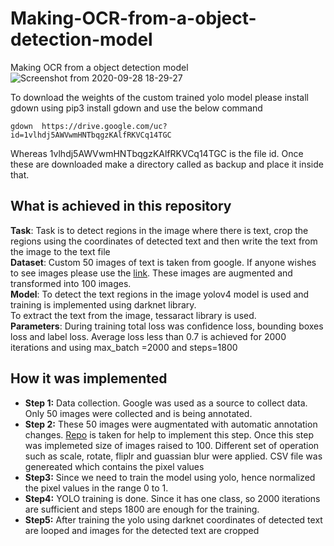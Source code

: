 # Making-OCR-from-a-object-detection-model
Making OCR from a object detection model    
![Screenshot from 2020-09-28 18-29-27](https://user-images.githubusercontent.com/39157936/94435316-9b892a00-01b8-11eb-8f28-c6c10b1a253e.png)


To download the weights of the custom trained yolo model please install gdown using pip3 install gdown and use the below command  
```
gdown  https://drive.google.com/uc?id=1vlhdj5AWVwmHNTbqgzKAlfRKVCq14TGC
```
Whereas 1vlhdj5AWVwmHNTbqgzKAlfRKVCq14TGC is the file id. Once these are downloaded make a directory called as backup and place it inside that.  

## What is achieved in this repository  
**Task**: Task is to detect regions in the image where there is text, crop the regions using the coordinates of detected text and then write the text from the image to the text file  
**Dataset**: Custom 50 images of text is taken from google. If anyone wishes to see images please use the [link](https://drive.google.com/drive/folders/1rh9mnJ4qc4VIqR2qLvz0P1SHfwjsse-v?usp=sharing). These images are augmented and transformed into 100 images.  
**Model**: To detect the text regions in the image yolov4 model is used and training is implemented using darknet library.       
           To extract the text from the image, tessaract library is used.   
**Parameters**: During training total loss was confidence loss, bounding boxes loss and label loss. Average loss less than 0.7 is achieved for 2000 iterations and using max_batch =2000 and steps=1800    
## How it was implemented  
* **Step 1:** Data collection. Google was used as a source to collect data. Only 50 images were collected and is being annotated.  
* **Step 2:** These 50 images were augmentated with automatic annotation changes. [Repo](https://github.com/asetkn/Tutorial-Image-and-Multiple-Bounding-Boxes-Augmentation-for-Deep-Learning-in-4-Steps) is taken for help to implement this step. Once this step was implemeted size of images raised to 100. Different set of operation such as scale, rotate, fliplr and guassian blur were applied. CSV file was genereated which contains the pixel values  
* **Step3:** Since we need to train the model using yolo, hence normalized the pixel values in the range 0 to 1.    
* **Step4:** YOLO training is done. Since it has one class, so 2000 iterations are sufficient and steps 1800 are  enough for the training.   
* **Step5:** After training the yolo using darknet coordinates of detected text are looped and images for the detected text are cropped  

